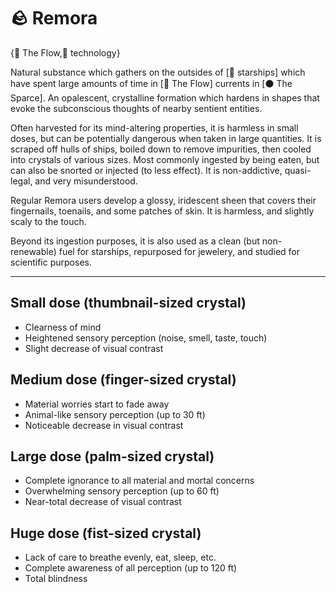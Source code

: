 # 🪨 Remora

{🌌 The Flow,🔧 technology}

Natural substance which gathers on the outsides of [🚀 starships] which have spent large amounts of time in [🌌 The Flow] currents in [⚫ The Sparce]. An opalescent, crystalline formation which hardens in shapes that evoke the subconscious thoughts of nearby sentient entities.

Often harvested for its mind-altering properties, it is harmless in small doses, but can be potentially dangerous when taken in large quantities. It is scraped off hulls of ships, boiled down to remove impurities, then cooled into crystals of various sizes. Most commonly ingested by being eaten, but can also be snorted or injected (to less effect). It is non-addictive, quasi-legal, and very misunderstood.

Regular Remora users develop a glossy, iridescent sheen that covers their fingernails, toenails, and some patches of skin. It is harmless, and slightly scaly to the touch.

Beyond its ingestion purposes, it is also used as a clean (but non-renewable) fuel for starships, repurposed for jewelery, and studied for scientific purposes.

---

## **Small dose (thumbnail-sized crystal)**
- Clearness of mind
- Heightened sensory perception (noise, smell, taste, touch)
- Slight decrease of visual contrast

## **Medium dose (finger-sized crystal)**
- Material worries start to fade away
- Animal-like sensory perception (up to 30 ft)
- Noticeable decrease in visual contrast

## **Large dose (palm-sized crystal)**
- Complete ignorance to all material and mortal concerns
- Overwhelming sensory perception (up to 60 ft)
- Near-total decrease of visual contrast

## **Huge dose (fist-sized crystal)**
- Lack of care to breathe evenly, eat, sleep, etc.
- Complete awareness of all perception (up to 120 ft)
- Total blindness